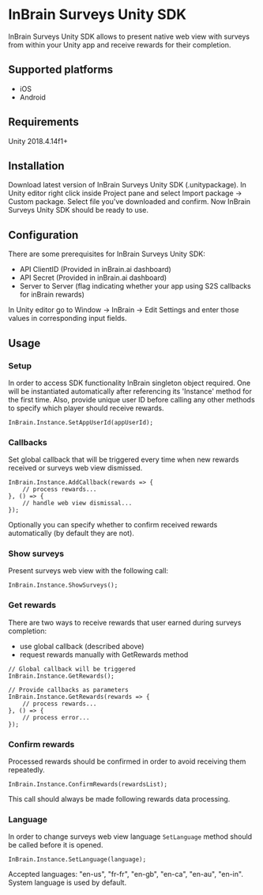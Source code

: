 # InBrain Surveys Unity SDK

InBrain Surveys Unity SDK allows to present native web view with surveys from within your Unity app and receive rewards for their completion.

## Supported platforms

- iOS
- Android

## Requirements

Unity 2018.4.14f1+

## Installation

Download latest version of InBrain Surveys Unity SDK (.unitypackage). In Unity editor right click inside Project pane and select Import package -> Custom package. Select file you've downloaded and confirm. Now InBrain Surveys Unity SDK should be ready to use.

## Configuration

There are some prerequisites for InBrain Surveys Unity SDK:
- API ClientID (Provided in inBrain.ai dashboard)
- API Secret (Provided in inBrain.ai dashboard)
- Server to Server (flag indicating whether your app using S2S callbacks for inBrain rewards)

In Unity editor go to Window -> InBrain -> Edit Settings and enter those values in corresponding input fields.

## Usage

### Setup

In order to access SDK functionality InBrain singleton object required. One will be instantiated automatically after referencing its 'Instance' method for the first time.
Also, provide unique user ID before calling any other methods to specify which player should receive rewards.

```
InBrain.Instance.SetAppUserId(appUserId);
```

### Callbacks

Set global callback that will be triggered every time when new rewards received or surveys web view dismissed.

```
InBrain.Instance.AddCallback(rewards => {
	// process rewards...
}, () => { 
	// handle web view dismissal... 
});
```

Optionally you can specify whether to confirm received rewards automatically (by default they are not).

### Show surveys

Present surveys web view with the following call:

```
InBrain.Instance.ShowSurveys();
```

### Get rewards

There are two ways to receive rewards that user earned during surveys completion:

- use global callback (described above)
- request rewards manually with GetRewards method

```
// Global callback will be triggered
InBrain.Instance.GetRewards();

// Provide callbacks as parameters
InBrain.Instance.GetRewards(rewards => {
	// process rewards...
}, () => { 
	// process error... 
});

```

### Confirm rewards

Processed rewards should be confirmed in order to avoid receiving them repeatedly.

```
InBrain.Instance.ConfirmRewards(rewardsList);
```

This call should always be made following rewards data processing.

### Language

In order to change surveys web view language `SetLanguage` method should be called before it is opened.

```
InBrain.Instance.SetLanguage(language);
```

Accepted languages: "en-us", "fr-fr", "en-gb", "en-ca", "en-au", "en-in". System language is used by default.

